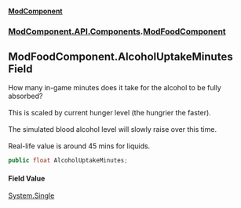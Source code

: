 #### [ModComponent](index.md 'index')
### [ModComponent.API.Components](index.md#ModComponent.API.Components 'ModComponent.API.Components').[ModFoodComponent](ModFoodComponent.md 'ModComponent.API.Components.ModFoodComponent')

## ModFoodComponent.AlcoholUptakeMinutes Field

How many in-game minutes does it take for the alcohol to be fully absorbed?<br/>  
This is scaled by current hunger level (the hungrier the faster).<br/>  
The simulated blood alcohol level will slowly raise over this time.<br/>  
Real-life value is around 45 mins for liquids.

```csharp
public float AlcoholUptakeMinutes;
```

#### Field Value
[System.Single](https://docs.microsoft.com/en-us/dotnet/api/System.Single 'System.Single')